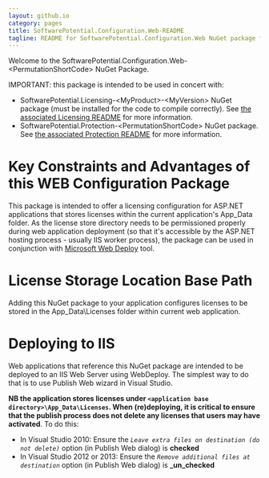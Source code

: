 ```yaml
---
layout: github.io
category: pages
title: SoftwarePotential.Configuration.Web-README
tagline: README for SoftwarePotential.Configuration.Web NuGet package from Software Potential
---
```


Welcome to the SoftwarePotential.Configuration.Web-&lt;PermutationShortCode&gt; NuGet Package.

IMPORTANT: this package is intended to be used in concert with:

* SoftwarePotential.Licensing-&lt;MyProduct&gt;-&lt;MyVersion&gt; NuGet package (must be installed for the code to compile correctly). See [the associated Licensing README](http://docs.softwarepotential.com/Licensing-README.html) for more information.
* SoftwarePotential.Protection-&lt;PermutationShortCode&gt; NuGet package. See [the associated Protection README](http://docs.softwarepotential.com/Protection-README.html) for more information.

# Key Constraints and Advantages of this WEB Configuration Package

This package is intended to offer a licensing configuration for ASP.NET applications that stores licenses within the current application's App\_Data folder.
As the license store directory needs to be permissioned properly during web application deployment (so that it's accessible by the ASP.NET hosting process - usually IIS worker process), the package can be used in conjunction with [Microsoft Web Deploy](http://www.iis.net/downloads/microsoft/web-deploy) tool.

# License Storage Location Base Path

Adding this NuGet package to your application configures licenses to be stored in the App\_Data\\Licenses folder within current web application.

# Deploying to IIS
Web applications that reference this NuGet package are intended to be deployed to an IIS Web Server using WebDeploy. The simplest way to do that is to use Publish Web wizard in Visual Studio.

**NB the application stores licenses under `<application base directory>\App_Data\Licenses`. When (re)deploying, it is critical to ensure that the publish process does not delete any licenses that users may have activated**. To do this:

* In Visual Studio 2010: Ensure the *`Leave extra files on destination (do not delete)`* option (in Publish Web dialog) is **checked**
* In Visual Studio 2012 or 2013: Ensure the *`Remove additional files at destination`* option (in Publish Web dialog) is **_un_checked**
